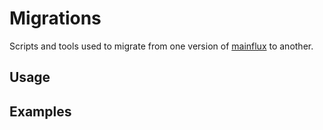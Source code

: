 # Migrations

Scripts and tools used to migrate from one version of [mainflux][mainfluxLink] to another.

## Usage

## Examples

[mainfluxLink]: https://github.com/mainflux/mainflux
